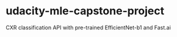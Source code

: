 # udacity-mle-capstone-project
 CXR classification API with pre-trained EfficientNet-b1 and Fast.ai
